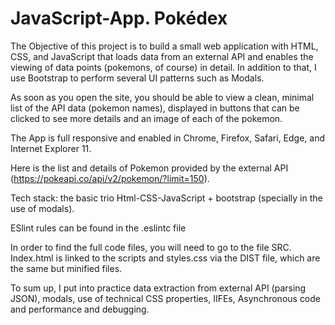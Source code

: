 # JavaScript-App. Pokédex

The Objective of this project is to build a small web application with HTML, CSS, and JavaScript that loads data from an external API and enables the viewing of data points (pokemons, of course) in detail. In addition to that, I use Bootstrap to perform several UI patterns such as Modals. 

As soon as you open the site, you should be able to view a clean, minimal list of the API data (pokemon names), displayed in buttons that can be clicked to see more details and an image of each of the pokemon. 

The App is full responsive and enabled in Chrome, Firefox, Safari, Edge, and Internet Explorer 11.

Here is the list and details of Pokemon provided by the external API (https://pokeapi.co/api/v2/pokemon/?limit=150).

Tech stack: the basic trio Html-CSS-JavaScript + bootstrap (specially in the use of modals). 

ESlint rules can be found in the .eslintc file

In order to find the full code files, you will need to go to the file SRC. 
Index.html is linked to the scripts and styles.css via the DIST file, which are the same but minified files.

To sum up, I put into practice data extraction from external API (parsing JSON), modals, use of technical CSS properties, IIFEs, Asynchronous code and performance and debugging. 
